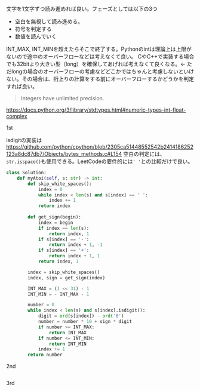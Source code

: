 文字を1文字ずつ読み進めれば良い。フェーズとしては以下の3つ
- 空白を無視して読み進める。
- 符号を判定する
- 数値を読んでいく

INT_MAX, INT_MINを超えたらそこで終了する。Pythonのintは理論上は上限がないので途中のオーバーフローなどは考えなくて良い。
CやC++で実装する場合でも32bitより大きい型（long）を確保してあげれば考えなくて良くなる。← ただlongの場合のオーバーフローの考慮などどこかではちゃんと考慮しないといけない。その場合は、桁上りの計算をする前にオーバーフローするかどうかを判定すれば良い。

> Integers have unlimited precision.

https://docs.python.org/3/library/stdtypes.html#numeric-types-int-float-complex

1st

isdigitの実装は https://github.com/python/cpython/blob/2305ca51448552542b2414186252123a8dc87db7/Objects/bytes_methods.c#L154
空白の判定には、`str.isspace()`も使用できる。LeetCodeの要件的には`' '`との比較だけで良い。

```python
class Solution:
    def myAtoi(self, s: str) -> int:
        def skip_white_spaces():
            index = 0
            while index < len(s) and s[index] == ' ':
                index += 1
            return index
        
        def get_sign(begin):
            index = begin
            if index == len(s):
                return index, 1
            if s[index] == '-':
                return index + 1, -1
            if s[index] == '+':
                return index + 1, 1
            return index, 1

        index = skip_white_spaces()
        index, sign = get_sign(index)

        INT_MAX = (1 << 31) - 1
        INT_MIN = - INT_MAX - 1

        number = 0
        while index < len(s) and s[index].isdigit():
            digit = ord(s[index]) - ord('0')
            number = number * 10 + sign * digit
            if number >= INT_MAX:
                return INT_MAX
            if number <= INT_MIN:
                return INT_MIN
            index += 1
        return number
```

2nd
```python
```


3rd
```python
```
